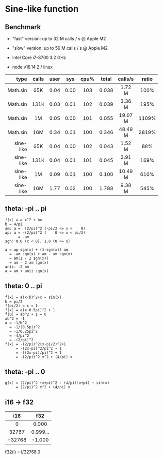 # Sine-like function

## Benchmark

- "fast" version: up to 32 M calls / s @ Apple M2
- "slow" version: up to 59 M calls / s @ Apple M2

- Intel Core i7-8700 3.2 GHz
- node v18.14.2 / linux

|      type | calls | user | sys  | cpu% | total | calls/s | ratio |
| --------: | :---: | :--: | :--: | :--: | :---: | :-----: | :---: |
|  Math.sin |  65K  | 0.04 | 0.00 | 103  | 0.038 | 1.72 M  | 100%  |
|  Math.sin | 131K  | 0.03 | 0.01 | 102  | 0.039 | 3.36 M  | 195%  |
|  Math.sin |  1M   | 0.05 | 0.00 | 101  | 0.055 | 19.07 M | 1109% |
|  Math.sin |  16M  | 0.34 | 0.01 | 100  | 0.346 | 48.49 M | 2819% |
| sine-like |  65K  | 0.04 | 0.00 | 102  | 0.043 | 1.52 M  |  88%  |
| sine-like | 131K  | 0.04 | 0.01 | 101  | 0.045 | 2.91 M  | 169%  |
| sine-like |  1M   | 0.09 | 0.01 | 100  | 0.100 | 10.49 M | 610%  |
| sine-like |  16M  | 1.77 | 0.02 | 100  | 1.788 | 9.38 M  | 545%  |

## theta: -pi .. pi

```
f(x) = a x^2 + bx
b = 4/pi
am: a =  (2/pi)^2 (-pi/2 <= x <    0)
ap: a = -(2/pi)^2 (    0 <= x < pi/2)
      = -am
sgn: 0.0 (x < 0), 1.0 (0 <= x)

a = ap sgn(x) + (1-sgn(x)) am
  = -am sgn(x) + am - am sgn(x)
  = am(1 - 2 sgn(x))
  = am - 2 am sgn(x)
anii: -2 am
a = am + anii sgn(x)
```

## theta: 0 .. pi

```
f(x) = a(x-b)^2+c ~ sin(x)
b = pi/2
f(pi/2) = c = 1
f(x) = a(x-0.5pi)^2 + 1
f(0) = ab^2 + 1 = 0
ab^2 = -1
a = -1/b^2
  = -1/(0.5pi)^2
  = -1/0.25pi^2
  = -4/pi^2
  = -(2/pi)^2
f(x) = -(2/pi)^2(x-pi/2)^2+1
     = -(2x-pi)^2/pi^2 + 1
     = -((2x-pi)/pi)^2 + 1
     = -(2/pi)^2 x^2 + (4/pi) x
```

## theta: -pi .. 0

```
g(x) = (2/pi)^2 (x+pi)^2 - (4/pi)(x+pi) ~ sin(x)
     = (2/pi)^2 x^2 + (4/pi) x
```

## i16 -> f32

|  i16   |   f32    |
| :----: | :------: |
|   0    |  0.000   |
| 32767  | 0.999... |
| -32768 |  -1.000  |

f32(i) = i/32768.0
